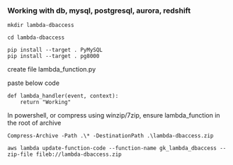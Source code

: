 ### Working with db, mysql, postgresql, aurora, redshift

```
mkdir lambda-dbaccess

cd lambda-dbaccess

pip install --target . PyMySQL
pip install --target . pg8000
```

create file lambda_function.py

paste below code

```
def lambda_handler(event, context):   
    return "Working"
```

In powershell, or compress using winzip/7zip, ensure lambda_function in the root of archive

```
Compress-Archive -Path .\* -DestinationPath .\lambda-dbaccess.zip
```
```
aws lambda update-function-code --function-name gk_lambda_dbaccess --zip-file fileb://lambda-dbaccess.zip
```
